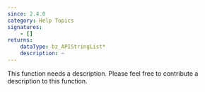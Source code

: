 ```yaml
---
since: 2.4.0
category: Help Topics
signatures:
    - []
returns:
    dataType: bz_APIStringList*
    description: ~
---
```


This function needs a description. Please feel free to contribute a description to this function.
